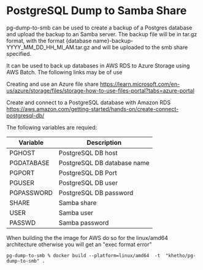 # PostgreSQL Dump to Samba Share
pg-dump-to-smb can be used to create a backup of a Postgres database  and upload the backup to an Samba server.
The backup file will be in tar.gz format, with the format {database name}-backup-YYYY_MM_DD_HH_MI_AM.tar.gz and will be uploaded to the smb share specified.

It can be used to back up databases in AWS RDS to Azure Storage using AWS Batch. The following links may be of use

Creating and use an Azure file share https://learn.microsoft.com/en-us/azure/storage/files/storage-how-to-use-files-portal?tabs=azure-portal

Create and connect to a PostgreSQL database with Amazon RDS https://aws.amazon.com/getting-started/hands-on/create-connect-postgresql-db/

The following variables are requied:

| Variable      | Description                   |
| -----------   | -----------                   |
| PGHOST        | PostgreSQL DB host            |
| PGDATABASE    | PostgreSQL DB database name   |
| PGPORT        | PostgreSQL DB Port            |
| PGUSER        | PostgreSQL DB user            |
| PGPASSWORD    | PostgreSQL DB password        |
| SHARE         | Samba share                   |
| USER          | Samba user                    |
| PASSWD        | Samba password                |

When building the the image for AWS do so for the linux/amd64 architecture otherwise you will get an "exec format error"

```
pg-dump-to-smb % docker build --platform=linux/amd64  -t  "khetho/pg-dump-to-smb" .
```